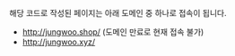 해당 코드로 작성된 페이지는 아래 도메인 중 하나로 접속이 됩니다.
- http://jungwoo.shop/ (도메인 만료로 현재 접속 불가)
- http://jungwoo.xyz/
